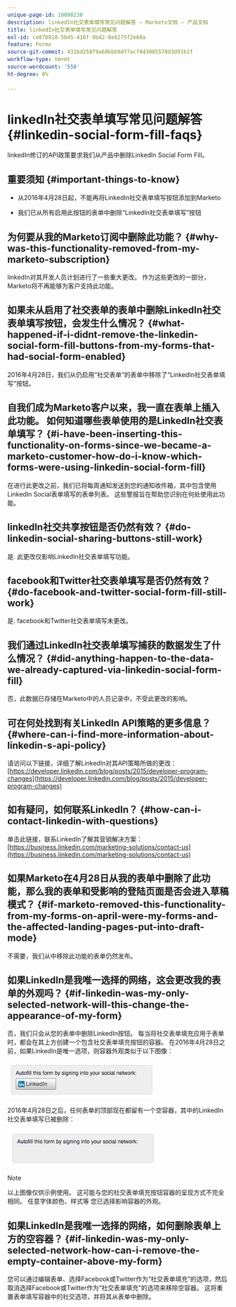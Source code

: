 ```yaml
---
unique-page-id: 10098238
description: linkedIn社交表单填写常见问题解答 — Marketo文档 — 产品文档
title: linkedIn社交表单填写常见问题解答
exl-id: ce87b918-5b45-418f-9b42-8e8275f2e60a
feature: Forms
source-git-commit: 431bd258f9a68bbb9df7acf043085578d3d91b1f
workflow-type: tm+mt
source-wordcount: '558'
ht-degree: 0%

---
```


# linkedIn社交表单填写常见问题解答 {#linkedin-social-form-fill-faqs}

linkedIn修订的API政策要求我们从产品中删除LinkedIn Social Form Fill。

## 重要须知 {#important-things-to-know}

* 从2016年4月28日起，不能再将LinkedIn社交表单填写按钮添加到Marketo

* 我们已从所有启用此按钮的表单中删除“LinkedIn社交表单填写”按钮

## 为何要从我的Marketo订阅中删除此功能？ {#why-was-this-functionality-removed-from-my-marketo-subscription}

linkedIn对其开发人员计划进行了一些重大更改。 作为这些更改的一部分，Marketo将不再能够为客户支持此功能。

## 如果未从启用了社交表单的表单中删除LinkedIn社交表单填写按钮，会发生什么情况？ {#what-happened-if-i-didnt-remove-the-linkedin-social-form-fill-buttons-from-my-forms-that-had-social-form-enabled}

2016年4月28日，我们从仍启用“社交表单”的表单中移除了“LinkedIn社交表单填写”按钮。

## 自我们成为Marketo客户以来，我一直在表单上插入此功能。 如何知道哪些表单使用的是LinkedIn社交表单填写？ {#i-have-been-inserting-this-functionality-on-forms-since-we-became-a-marketo-customer-how-do-i-know-which-forms-were-using-linkedin-social-form-fill}

在进行此更改之前，我们已将每周通知发送到您的通知收件箱，其中包含使用LinkedIn Social表单填写的表单列表。 这些警报旨在帮助您识别在何处使用此功能。

## linkedIn社交共享按钮是否仍然有效？ {#do-linkedin-social-sharing-buttons-still-work}

是. 此更改仅影响LinkedIn社交表单填写功能。

## facebook和Twitter社交表单填写是否仍然有效？ {#do-facebook-and-twitter-social-form-fill-still-work}

是. facebook和Twitter社交表单填写未更改。

## 我们通过LinkedIn社交表单填写捕获的数据发生了什么情况？ {#did-anything-happen-to-the-data-we-already-captured-via-linkedin-social-form-fill}

否，此数据已存储在Marketo中的人员记录中，不受此更改的影响。

## 可在何处找到有关LinkedIn API策略的更多信息？ {#where-can-i-find-more-information-about-linkedin-s-api-policy}

请访问以下链接，详细了解LinkedIn对其API策略所做的更改： [https://developer.linkedin.com/blog/posts/2015/developer-program-changes](https://developer.linkedin.com/blog/posts/2015/developer-program-changes)

## 如有疑问，如何联系LinkedIn？ {#how-can-i-contact-linkedin-with-questions}

单击此链接，联系LinkedIn了解其营销解决方案： [https://business.linkedin.com/marketing-solutions/contact-us](https://business.linkedin.com/marketing-solutions/contact-us)

## 如果Marketo在4月28日从我的表单中删除了此功能，那么我的表单和受影响的登陆页面是否会进入草稿模式？ {#if-marketo-removed-this-functionality-from-my-forms-on-april-were-my-forms-and-the-affected-landing-pages-put-into-draft-mode}

不需要，我们从中移除此功能的表单仍然发布。

## 如果LinkedIn是我唯一选择的网络，这会更改我的表单的外观吗？ {#if-linkedin-was-my-only-selected-network-will-this-change-the-appearance-of-my-form}

否，我们只会从您的表单中删除LinkedIn按钮。 每当将社交表单填充应用于表单时，都会在其上方创建一个包含社交表单填充按钮的容器。 在2016年4月28日之前，如果LinkedIn是唯一选项，则容器外观类似于以下图像：

![--](assets/one.png)

2016年4月28日之后，任何表单的顶部现在都留有一个空容器，其中的LinkedIn社交表单填写已被删除：

![--](assets/two.png)

>[!NOTE]
>
>以上图像仅供示例使用。 这可能与您的社交表单填充按钮容器的呈现方式不完全相同。 任意字体颜色、样式等 您已选择影响容器的外观。

## 如果LinkedIn是我唯一选择的网络，如何删除表单上方的空容器？ {#if-linkedin-was-my-only-selected-network-how-can-i-remove-the-empty-container-above-my-form}

您可以通过编辑表单、选择Facebook或Twitter作为“社交表单填充”的选项，然后取消选择Facebook或Twitter作为“社交表单填充”的选项来移除空容器。 这将重置表单填写容器中的社交选项，并将其从表单中删除。
